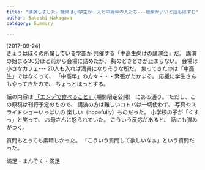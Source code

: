 ```yaml
---
title: "講演しました。聴衆は小学生が一人と中高年の人たち---聴衆がいいと話もはずむ"
author: Satoshi Nakagawa
category: Summary

---
```


[2017-09-24]  
 きょうはぼくの所属している学部が
共催する「中高生向けの講演会」だ。
講演の始まる30分ほど前から会場に詰めたが、
胸のどきどきが止まらない。
会場は小さなカフェ---
20人も入れば満員になりそうな所だ。
集ってきたのは「中高生」ではなくって、
「中高年」の方々・・・緊張がたかまる。
応援に学生さんもやってきたので、
ちょっとほっとする。

 話の内容は
[「エンデで食べること」](/~satoshi/anthrop/works/paper-3/taberu-lect.html)（期間限定公開）
にある通り。
ただし、この原稿は刊行予定のもので、
講演の方は難しいコトバは一切使わず、
写真やスライドショーいっぱいの
楽しい（hopefully）ものだった。
小学校の子が「くすっ」と笑って、
お母さんに怒られていた。
こういう反応があると、
話にも弾みがつく。

 質問もとっても素晴しかった。
「こういう質問して欲しいなぁ」という質問だった。

 満足・まんぞく・満足

